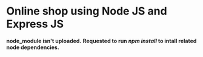 # Online shop using Node JS and Express JS
**node_module isn't uploaded.**
**Requested to run _npm install_ to intall related node dependencies.**
